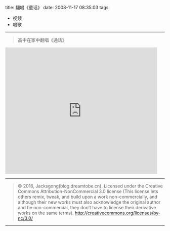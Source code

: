 title: 翻唱《童话》
date: 2008-11-17 08:35:03
tags:
- 视频
- 唱歌

---

> 高中在家中翻唱《通话》

<!--more-->
<iframe src="http://www.tudou.com/programs/view/html5embed.action?type=0&code=okXp7nDFyw0&lcode=&resourceId=28217162_06_05_99" allowtransparency="true" allowfullscreen="true" allowfullscreenInteractive="true" scrolling="no" border="0" frameborder="0" style="width:480px;height:400px;"></iframe>

---

> © 2016, Jacksgong(blog.dreamtobe.cn). Licensed under the Creative Commons Attribution-NonCommercial 3.0 license (This license lets others remix, tweak, and build upon a work non-commercially, and although their new works must also acknowledge the original author and be non-commercial, they don’t have to license their derivative works on the same terms). http://creativecommons.org/licenses/by-nc/3.0/

---
